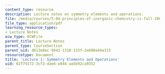 ```yaml
---
content_type: resource
description: Lecture notes on symmetry elements and operations.
file: /media/courses/5-04-principles-of-inorganic-chemistry-ii-fall-2008/02f791723cf3dae6e844aa5b92ca9352_Lecture_1.pdf
file_type: application/pdf
learning_resource_types:
- Lecture Notes
ocw_type: OCWFile
parent_title: Lecture Notes
parent_type: CourseSection
parent_uid: d613e8ec-9942-1310-133f-2e600a44a333
resourcetype: Document
title: 'Lecture 1: Symmetry Elements and Operations'
uid: 02f79172-3cf3-dae6-e844-aa5b92ca9352
---
```

